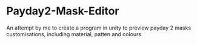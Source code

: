 # Payday2-Mask-Editor
An attempt by me to create a program in unity to preview payday 2 masks customisations, including material, patten and colours
